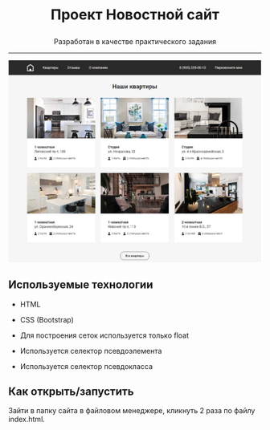 # <p align='center'>Проект Новостной сайт</p>

<p align='center'>Разработан в качестве практического задания</p>

***
![news site](/img/Screenshot%202023-01-21%2009.43.54.jpeg)
## Используемые технологии

* HTML

* CSS (Bootstrap)

* Для построения сеток используется только float

* Используется селектор псевдоэлемента

* Используется селектор псевдокласса

## Как открыть/запустить

Зайти в папку сайта в файловом менеджере, кликнуть 2 раза по файлу index.html.
